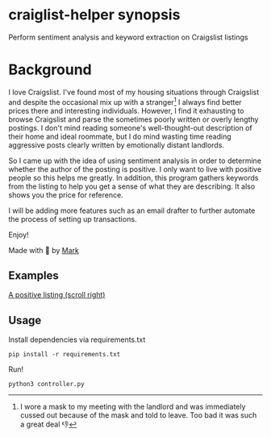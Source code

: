 # craiglist-helper synopsis
Perform sentiment analysis and keyword extraction on Craigslist listings 

# Background

I love Craigslist. I've found most of my housing situations through Craigslist and despite the occasional mix up with a 
stranger[^1] I always find better prices there and interesting individuals. However, I find it exhausting to browse Craigslist
and parse the sometimes poorly written or overly lengthy postings. I don't mind reading someone's well-thought-out
description of their home and ideal roommate, but I do mind wasting time reading aggressive posts clearly written by 
emotionally distant landlords. 

So I came up with the idea of using sentiment analysis in order to determine whether the author of the posting is
positive. I only want to live with positive people so this helps me greatly. In addition, this program gathers keywords from 
the listing to help you get a sense of what they are describing. It also shows you the price for reference. 

I will be adding more features such as an email drafter to further automate the process of setting up transactions. 

Enjoy!

Made with :sparkling_heart: by [Mark](https://www.markmusil.com)

[^1]: I wore a mask to my meeting with the landlord and was immediately cussed out because of the mask and told to 
leave. Too bad it was such a great deal  :-1:

## Examples

[A positive listing (scroll right)](media/Positive.PNG)

## Usage 


Install dependencies via requirements.txt

```
pip install -r requirements.txt
```

Run!

```
python3 controller.py
```
